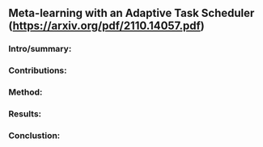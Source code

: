 ## Meta-learning with an Adaptive Task Scheduler (https://arxiv.org/pdf/2110.14057.pdf)

### Intro/summary:

### Contributions:

### Method:


### Results:


### Conclustion:
